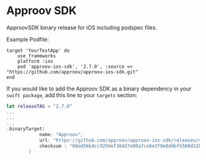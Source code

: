 # Approov SDK
ApproovSDK binary release for iOS including podspec files.

Example Podfile:

```podfile
target 'YourTestApp' do
    use_frameworks
    platform :ios
    pod 'approov-ios-sdk', '2.7.0', :source => "https://github.com/approov/approov-ios-sdk.git"
end
```

If you would like to add the Approov SDK as a binary dependency in your `swift package`, add this line to your `targets` section:

```swift
let releaseTAG = "2.7.0"
...
...
...
.binaryTarget(
            name: "Approov",
            url: "https://github.com/approov/approov-ios-sdk/releases/download/" + releaseTAG + "/Approov.xcframework.zip",
            checksum : "68ed56b4cc929def38dd7e00a7ce6e3f9e8ddbf5508d22b63b4b42e222deed4f"
        )


```